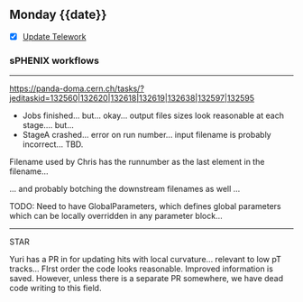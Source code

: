## Monday {{date}}

- [x] [Update Telework](https://docs.google.com/spreadsheets/d/16AZZBiKL1s6eGgH2KFiJPnD8-TjRsC0HYy4Qdmbr358/edit#gid=0)

### sPHENIX workflows
------------------

https://panda-doma.cern.ch/tasks/?jeditaskid=132560|132620|132618|132619|132638|132597|132595

- Jobs finished... but...  okay... output files sizes look reasonable at each stage....     but...
- StageA crashed... error on run number... input filename is probably incorrect... TBD.

Filename used by Chris has the runnumber as the last element in the filename...

... and probably botching the downstream filenames as well ...

TODO: Need to have GlobalParameters, which defines global parameters which can be locally overridden in any parameter block...

--------------------------

STAR 

Yuri has a PR in for updating hits with local curvature... relevant to low pT tracks... FIrst order the code looks reasonable.   Improved information is saved.  However, unless there is a separate PR somewhere, we have dead code writing to this field.  
